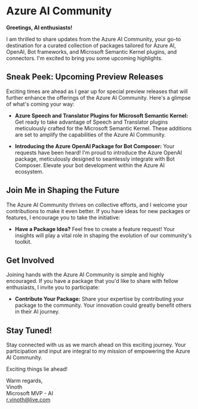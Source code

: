 
# Azure AI Community

**Greetings, AI enthusiasts!**

I am thrilled to share updates from the Azure AI Community, your go-to destination for a curated collection of packages tailored for Azure AI, OpenAI, Bot frameworks, and Microsoft Semantic Kernel plugins, and connectors. I'm excited to bring you some upcoming highlights.

## Sneak Peek: Upcoming Preview Releases

Exciting times are ahead as I gear up for special preview releases that will further enhance the offerings of the Azure AI Community. Here's a glimpse of what's coming your way:

- **Azure Speech and Translator Plugins for Microsoft Semantic Kernel:** Get ready to take advantage of Speech and Translator plugins meticulously crafted for the Microsoft Semantic Kernel. These additions are set to amplify the capabilities of the Azure AI Community.

- **Introducing the Azure OpenAI Package for Bot Composer:** Your requests have been heard! I'm proud to introduce the Azure OpenAI package, meticulously designed to seamlessly integrate with Bot Composer. Elevate your bot development within the Azure AI ecosystem.

## Join Me in Shaping the Future

The Azure AI Community thrives on collective efforts, and I welcome your contributions to make it even better. If you have ideas for new packages or features, I encourage you to take the initiative:

- **Have a Package Idea?** Feel free to create a feature request! Your insights will play a vital role in shaping the evolution of our community's toolkit.

## Get Involved

Joining hands with the Azure AI Community is simple and highly encouraged. If you have a package that you'd like to share with fellow enthusiasts, I invite you to participate:

- **Contribute Your Package:** Share your expertise by contributing your package to the community. Your innovation could greatly benefit others in their AI journey.

## Stay Tuned!

Stay connected with us as we march ahead on this exciting journey. Your participation and input are integral to my mission of empowering the Azure AI Community.

Exciting things lie ahead!

Warm regards,<BR>
Vinoth<BR>
Microsoft MVP - AI<BR>
[r.vinoth@live.com](mailto:r.vinoth@live.com)

